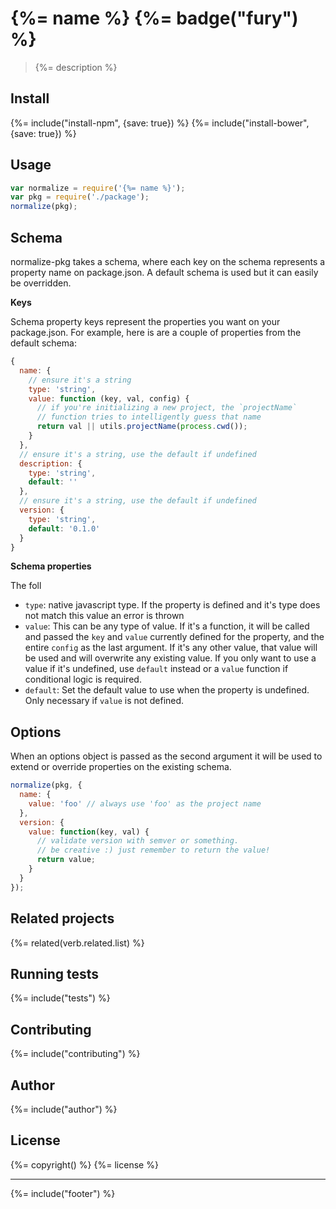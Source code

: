# {%= name %} {%= badge("fury") %}

> {%= description %}

## Install
{%= include("install-npm", {save: true}) %}
{%= include("install-bower", {save: true}) %}

## Usage

```js
var normalize = require('{%= name %}');
var pkg = require('./package');
normalize(pkg);
```

## Schema

normalize-pkg takes a schema, where each key on the schema represents a property name on package.json. A default schema is used but it can easily be overridden. 

**Keys**

Schema property keys represent the properties you want on your package.json. For example, here is are a couple of properties from the default schema:

```js
{
  name: {
    // ensure it's a string
    type: 'string',
    value: function (key, val, config) {
      // if you're initializing a new project, the `projectName`
      // function tries to intelligently guess that name
      return val || utils.projectName(process.cwd());
    }
  },
  // ensure it's a string, use the default if undefined
  description: {
    type: 'string',
    default: ''
  },
  // ensure it's a string, use the default if undefined
  version: {
    type: 'string',
    default: '0.1.0'
  }
}
```

**Schema properties**

The foll

- `type`: native javascript type. If the property is defined and it's type does not match this value an error is thrown
- `value`: This can be any type of value. If it's a function, it will be called and passed the `key` and `value` currently defined for the property, and the entire `config` as the last argument. If it's any other value, that value will be used and will overwrite any existing value. If you only want to use a value if it's undefined, use `default` instead or a `value` function if conditional logic is required.
- `default`: Set the default value to use when the property is undefined. Only necessary if `value` is not defined.


## Options

When an options object is passed as the second argument it will be used to extend or override properties on the existing schema. 

```js
normalize(pkg, {
  name: {
    value: 'foo' // always use 'foo' as the project name
  },
  version: {
    value: function(key, val) {
      // validate version with semver or something. 
      // be creative :) just remember to return the value!
      return value;
    }
  }
});
```

## Related projects
{%= related(verb.related.list) %}  

## Running tests
{%= include("tests") %}

## Contributing
{%= include("contributing") %}

## Author
{%= include("author") %}

## License
{%= copyright() %}
{%= license %}

***

{%= include("footer") %}
